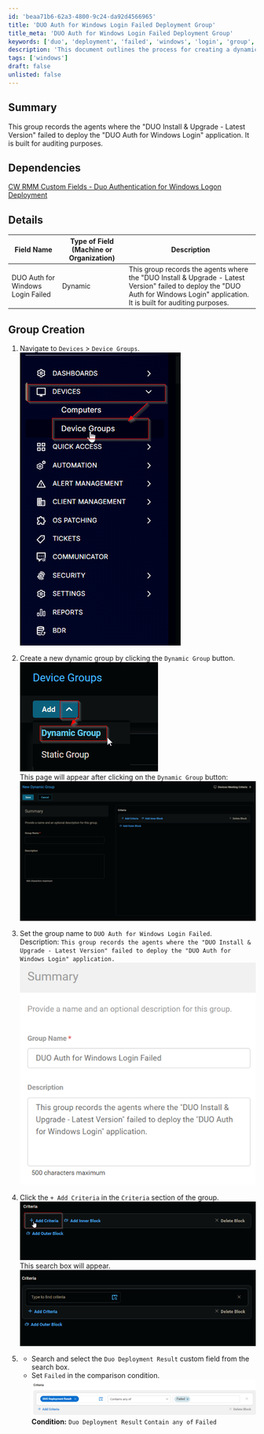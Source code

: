```yaml
---
id: 'beaa71b6-62a3-4800-9c24-da92d4566965'
title: 'DUO Auth for Windows Login Failed Deployment Group'
title_meta: 'DUO Auth for Windows Login Failed Deployment Group'
keywords: ['duo', 'deployment', 'failed', 'windows', 'login', 'group', 'audit']
description: 'This document outlines the process for creating a dynamic group that records agents where the DUO Install & Upgrade - Latest Version failed to deploy the DUO Auth for Windows Login application, serving auditing purposes.'
tags: ['windows']
draft: false
unlisted: false
---
```


## Summary

This group records the agents where the "DUO Install & Upgrade - Latest Version" failed to deploy the "DUO Auth for Windows Login" application. It is built for auditing purposes.

## Dependencies

[CW RMM Custom Fields - Duo Authentication for Windows Logon Deployment](<../custom-fields/Duo Authentication for Windows Logon Deployment.md>)

## Details

| Field Name                             | Type of Field (Machine or Organization) | Description                                                                                                                                         |
|----------------------------------------|-----------------------------------------|-----------------------------------------------------------------------------------------------------------------------------------------------------|
| DUO Auth for Windows Login Failed      | Dynamic                                 | This group records the agents where the "DUO Install & Upgrade - Latest Version" failed to deploy the "DUO Auth for Windows Login" application. It is built for auditing purposes. |

## Group Creation

1. Navigate to `Devices` > `Device Groups`.  
   ![Image](../../../static/img/DUO-Auth-for-Windows-Login-Failed/image_1.png)

2. Create a new dynamic group by clicking the `Dynamic Group` button.  
   ![Image](../../../static/img/DUO-Auth-for-Windows-Login-Failed/image_2.png)  
   This page will appear after clicking on the `Dynamic Group` button:  
   ![Image](../../../static/img/DUO-Auth-for-Windows-Login-Failed/image_3.png)

3. Set the group name to `DUO Auth for Windows Login Failed`.  
   Description: `This group records the agents where the "DUO Install & Upgrade - Latest Version" failed to deploy the "DUO Auth for Windows Login" application.`  
   ![Image](../../../static/img/DUO-Auth-for-Windows-Login-Failed/image_4.png)

4. Click the `+ Add Criteria` in the `Criteria` section of the group.  
   ![Image](../../../static/img/DUO-Auth-for-Windows-Login-Failed/image_5.png)  
   This search box will appear.  
   ![Image](../../../static/img/DUO-Auth-for-Windows-Login-Failed/image_6.png)

5. - Search and select the `Duo Deployment Result` custom field from the search box.  
   - Set `Failed` in the comparison condition.  
   ![Image](../../../static/img/DUO-Auth-for-Windows-Login-Failed/image_7.png)  
   **Condition:** `Duo Deployment Result` `Contain any of` `Failed`


